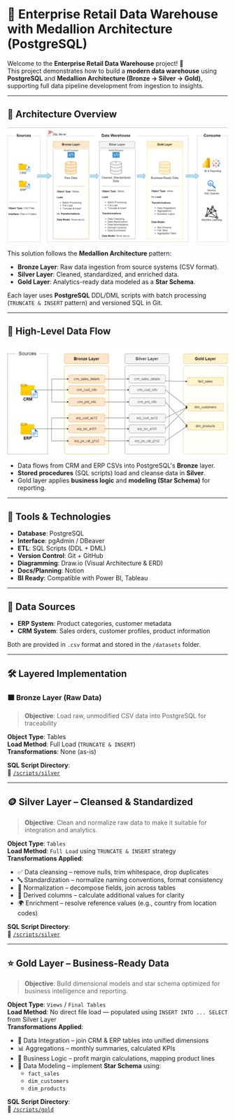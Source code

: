 

# 🏬 Enterprise Retail Data Warehouse with Medallion Architecture (PostgreSQL)

Welcome to the **Enterprise Retail Data Warehouse** project! 🚀  
This project demonstrates how to build a **modern data warehouse** using **PostgreSQL** and **Medallion Architecture (Bronze → Silver → Gold)**, supporting full data pipeline development from ingestion to insights.

---

## 📐 Architecture Overview

![Architecture](https://github.com/er-ganeshgautam/Enterprise-Retail-Data-Warehouse-with-Medallion-Architecture/blob/main/docs/data_architecture.png)

This solution follows the **Medallion Architecture** pattern:

- **Bronze Layer**: Raw data ingestion from source systems (CSV format).
- **Silver Layer**: Cleaned, standardized, and enriched data.
- **Gold Layer**: Analytics-ready data modeled as a **Star Schema**.

Each layer uses **PostgreSQL** DDL/DML scripts with batch processing (`TRUNCATE & INSERT` pattern) and versioned SQL in Git.

---

## 🔁 High-Level Data Flow

![Data flow](https://github.com/er-ganeshgautam/Enterprise-Retail-Data-Warehouse-with-Medallion-Architecture/blob/main/docs/data_flow.png)

- Data flows from CRM and ERP CSVs into PostgreSQL's **Bronze** layer.
- **Stored procedures** (SQL scripts) load and cleanse data in **Silver**.
- Gold layer applies **business logic** and **modeling (Star Schema)** for reporting.

---

## 🔧 Tools & Technologies

- **Database**: PostgreSQL
- **Interface**: pgAdmin / DBeaver
- **ETL**: SQL Scripts (DDL + DML)
- **Version Control**: Git + GitHub
- **Diagramming**: Draw.io (Visual Architecture & ERD)
- **Docs/Planning**: Notion
- **BI Ready**: Compatible with Power BI, Tableau

---

## 🧩 Data Sources

- **ERP System**: Product categories, customer metadata
- **CRM System**: Sales orders, customer profiles, product information

Both are provided in `.csv` format and stored in the `/datasets` folder.

---

## 🛠️ Layered Implementation

### 🟫 Bronze Layer (Raw Data)

> **Objective**: Load raw, unmodified CSV data into PostgreSQL for traceability

**Object Type**: Tables  
**Load Method**: Full Load (`TRUNCATE & INSERT`)  
**Transformations**: None (as-is)

**SQL Script Directory**:  
🔗 [`/scripts/silver`](https://github.com/er-ganeshgautam/Enterprise-Retail-Data-Warehouse-with-Medallion-Architecture/tree/main/scripts/bronze)


---

## 🪙 Silver Layer – Cleansed & Standardized

> **Objective**: Clean and normalize raw data to make it suitable for integration and analytics.

**Object Type**: `Tables`  
**Load Method**: `Full Load` using `TRUNCATE & INSERT` strategy  
**Transformations Applied**:
- ✅ Data cleansing – remove nulls, trim whitespace, drop duplicates  
- 🔤 Standardization – normalize naming conventions, format consistency  
- 🧱 Normalization – decompose fields, join across tables  
- 🧮 Derived columns – calculate additional values for clarity  
- 🌍 Enrichment – resolve reference values (e.g., country from location codes)

**SQL Script Directory**:  
🔗 [`/scripts/silver`](https://github.com/er-ganeshgautam/Enterprise-Retail-Data-Warehouse-with-Medallion-Architecture/tree/main/scripts/silver)

---

## ⭐ Gold Layer – Business-Ready Data
 
> **Objective**: Build dimensional models and star schema optimized for business intelligence and reporting.

**Object Type**: `Views` / `Final Tables`  
**Load Method**: No direct file load — populated using `INSERT INTO ... SELECT` from Silver Layer  
**Transformations Applied**:
- 🔗 Data Integration – join CRM & ERP tables into unified dimensions  
- 📊 Aggregations – monthly summaries, calculated KPIs  
- 🧠 Business Logic – profit margin calculations, mapping product lines  
- 🧩 Data Modeling – implement **Star Schema** using:
  - `fact_sales`
  - `dim_customers`
  - `dim_products`

**SQL Script Directory**:  
🔗 [`/scripts/gold`](https://github.com/er-ganeshgautam/Enterprise-Retail-Data-Warehouse-with-Medallion-Architecture/tree/main/scripts/gold)


